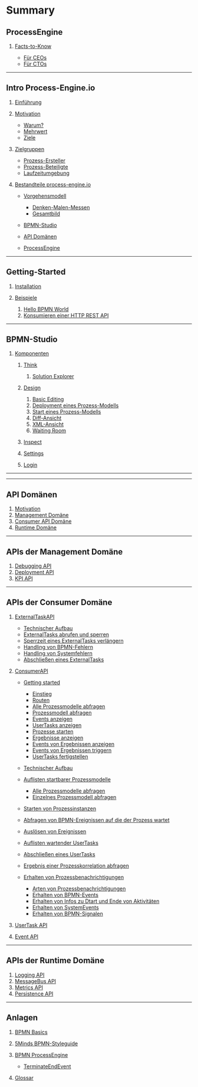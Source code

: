 # Summary

## ProcessEngine

<!-- IMPORTANT: The first document you reference NEEDS TO BE the top-level README -->
1. [Facts-to-Know](README.md)

   * [Für CEOs](README.md#for_ceos)
   * [Für CTOs](README.md#for_ctos)

---

## Intro Process-Engine.io

1. [Einführung](01_introduction/README.md)
1. [Motivation](01_introduction/motivation.md)

   <!-- If you want to use links in the page, use * for enumeration -->
   * [Warum?](01_introduction/motivation.md#warum)
   * [Mehrwert](01_introduction/motivation.md#mehrwert)
   * [Ziele](01_introduction/motivation.md#ziele)

1. [Zielgruppen](01_introduction/zielgruppen.md)

   * [Prozess-Ersteller](01_introduction/zielgruppen.md#prozessersteller)
   * [Prozess-Beteiligte](01_introduction/zielgruppen.md#prozessbeteiligte)
   * [Laufzeitumgebung](01_introduction/zielgruppen.md#laufzeitumgebung)

1. [Bestandteile process-engine.io](01_introduction/bestandteile.md)

   * [Vorgehensmodell](01_introduction/bestandteile.md#vorgehensmodell)

      * [Denken-Malen-Messen](01_introduction/bestandteile.md#denkenmalenmessen)
      * [Gesamtbild](01_introduction/bestandteile.md#gesamtbild)

   * [BPMN-Studio](01_introduction/bestandteile.md#bpmnstudio)
   * [API Domänen](01_introduction/bestandteile.md#apis)
   * [ProcessEngine](01_introduction/bestandteile.md#processengine)

---

## Getting-Started

1. [Installation](02_getting_started/README.md)
1. [Beispiele](02_getting_started/examples/README.md)

   1. [Hello BPMN World](02_getting_started/examples/hello-bpmn-world.md)
   1. [Konsumieren einer HTTP REST API](02_getting_started/examples/http-rest-api.md)
   <!-- BPMN-Studio does not support ServiceTasks using Emails right now. see:
        https://github.com/process-engine/bpmn-studio/issues/1083 -->
   <!-- 1. [Versenden von E-Mails](02_getting_started/examples/sending-emails.md) -->

---

## BPMN-Studio

<!-- 1. [Überblick](03_bpmn-studio/ueberblick.md) -->

<!--    1. [Think](03_bpmn-studio/01_denken/README.md) -->
<!--    1. [Design](03_bpmn-studio/02_malen/README.md) -->
<!--    1. [Inspect](03_bpmn-studio/03_messen/README.md) -->

1. [Komponenten](03_bpmn-studio/components/README.md)

   1. [Think](03_bpmn-studio/components/plan-view/plan-view.md)

      1. [Solution Explorer](03_bpmn-studio/components/solution-explorer/solution-explorer.md)

   1. [Design](03_bpmn-studio/components/design-view/design-view.md)

      1. [Basic Editing](04_guidelines/basic-editing/basic-editing.md)
      1. [Deployment eines Prozess-Modells](04_guidelines/deploy/deploy.md)
      1. [Start eines Prozess-Modells](04_guidelines/start/start.md)
      1. [Diff-Ansicht](03_bpmn-studio/components/diff-view/diff-view.md)
      1. [XML-Ansicht](03_bpmn-studio/components/xml-view/xml-view.md)
      1. [Waiting Room](03_bpmn-studio/components/waiting-room/waiting-room.md)

   1. [Inspect](03_bpmn-studio/components/dashboard/dashboard.md)

   1. [Settings](03_bpmn-studio/components/settings/settings.md)
   1. [Login](03_bpmn-studio/components/login/login.md)

---

<!-- ## Leitfäden -->

<!-- 1. [User Guide](04_guidelines/README.md) -->

<!--    1. [Think](04_guidelines/01_denken-malen-messen/01_denken/README.md) -->

<!--       1. [Organisation von Prozess Modellen](04_guidelines/01_denken-malen-messen/01_denken/README.md#Organisation) -->

<!--    1. [Design](04_guidelines/01_denken-malen-messen/02_malen/README.md) -->

<!--       1. [Basic Editing](04_guidelines/basic-editing/basic-editing.md) -->
<!--       1. [Deployment eines Prozess-Modells](04_guidelines/deploy/deploy.md) -->
<!--       1. [Start eines Prozess-Modells](04_guidelines/start/start.md) -->

<!--    1. [Inspect](04_guidelines/01_denken-malen-messen/03_messen/README.md) -->
<!--       <1!-- 1. Debuggen eines Prozesses --1> -->
<!--       1. Verwenden einer Heatmap -->
<!--       1. Auflisten aller UserTasks -->
<!--       1. Fortführen eines UserTasks -->

<!--    <1!-- 1. IAM --1> -->
<!--    1. [Allgemein](04_guidelines/allgemein.md) -->

<!--       1. [Auto Updater](03_bpmn-studio/auto-updater.md) -->

---

## API Domänen

1. [Motivation](05_api_domains/README.md)
1. [Management Domäne](05_api_domains/README.md)
1. [Consumer API Domäne](05_api_domains/README.md)
1. [Runtime Domäne](05_api_domains/README.md)

---

## APIs der Management Domäne

1. [Debugging API](06_apis_of_management_domain/debugging-api.md)
1. [Deployment API](06_apis_of_management_domain/deployment-api.md)
1. [KPI API](06_apis_of_management_domain/kpi-api.md)

---

## APIs der Consumer Domäne


1. [ExternalTaskAPI](07_apis_of_consumer_domain/02_external_task_api/README.md)

   * [Technischer Aufbau](07_apis_of_consumer_domain/02_external_task_api/technical-specifications.md)
   * [ExternalTasks abrufen und sperren](07_apis_of_consumer_domain/02_external_task_api/tasks/fetch-and-lock.md)
   * [Sperrzeit eines ExternalTasks verlängern](07_apis_of_consumer_domain/02_external_task_api/tasks/extend-lock.md)
   * [Handling von BPMN-Fehlern](07_apis_of_consumer_domain/02_external_task_api/tasks/handle-bpmn-errors.md)
   * [Handling von Systemfehlern](07_apis_of_consumer_domain/02_external_task_api/tasks/handle-system-errors.md)
   * [Abschließen eines ExternalTasks](07_apis_of_consumer_domain/02_external_task_api/tasks/finish-external-task.md)

1. [ConsumerAPI](07_apis_of_consumer_domain/01_consumer_api/README.md)

   * [Getting started](07_apis_of_consumer_domain/01_consumer_api/tasks/getting-started.md)

      * [Einstieg](07_apis_of_consumer_domain/01_consumer_api/tasks/getting-started.md#einstieg)
      * [Routen](07_apis_of_consumer_domain/01_consumer_api/tasks/getting-started.md#routen)
      * [Alle Prozessmodelle abfragen](07_apis_of_consumer_domain/01_consumer_api/tasks/getting-started.md#alle-prozessmodelle-abfragen)
      * [Prozessmodell abfragen](07_apis_of_consumer_domain/01_consumer_api/tasks/getting-started.md#prozessmodell-abfragen)
      * [Events anzeigen](07_apis_of_consumer_domain/01_consumer_api/tasks/getting-started.md#events-anzeigen)
      * [UserTasks anzeigen](07_apis_of_consumer_domain/01_consumer_api/tasks/getting-started.md#usertasks-anzeigen)
      * [Prozesse starten](07_apis_of_consumer_domain/01_consumer_api/tasks/getting-started.md#prozesse-starten)
      * [Ergebnisse anzeigen](07_apis_of_consumer_domain/01_consumer_api/tasks/getting-started.md#ergebnisse-anzeigen)
      * [Events von Ergebnissen anzeigen](07_apis_of_consumer_domain/01_consumer_api/tasks/getting-started.md#events-von-ergebnissen-anzeigen)
      * [Events von Ergebnissen triggern](07_apis_of_consumer_domain/01_consumer_api/tasks/getting-started.md#events-von-ergebnissen-triggern)
      * [UserTasks fertigstellen](07_apis_of_consumer_domain/01_consumer_api/tasks/getting-started.md#usertasks-fertigstellen)

   * [Technischer Aufbau](07_apis_of_consumer_domain/01_consumer_api/technical-specifications.md)
   * [Auflisten startbarer Prozessmodelle](07_apis_of_consumer_domain/01_consumer_api/tasks/list-startable-process-models.md)

      * [Alle Prozessmodelle abfragen](07_apis_of_consumer_domain/01_consumer_api/tasks/list-startable-process-models.md#alle-prozessmodelle-abfragen)
      * [Einzelnes Prozessmodell abfragen](07_apis_of_consumer_domain/01_consumer_api/tasks/list-startable-process-models.md#einzelnes-prozessmodell-abfragen)

   * [Starten von Prozessinstanzen](07_apis_of_consumer_domain/01_consumer_api/tasks/start-process-instance.md)
   * [Abfragen von BPMN-Ereignissen auf die der Prozess wartet](07_apis_of_consumer_domain/01_consumer_api/tasks/list-triggerable-events.md)
   * [Auslösen von Ereignissen](07_apis_of_consumer_domain/01_consumer_api/tasks/trigger-event.md)
   * [Auflisten wartender UserTasks](07_apis_of_consumer_domain/01_consumer_api/tasks/list-waiting-usertasks.md)
   * [Abschließen eines UserTasks](07_apis_of_consumer_domain/01_consumer_api/tasks/finish-user-task.md)
   * [Ergebnis einer Prozesskorrelation abfragen](07_apis_of_consumer_domain/01_consumer_api/tasks/get-correlation-result.md)
   * [Erhalten von Prozessbenachrichtigungen](07_apis_of_consumer_domain/01_consumer_api/tasks/receive-process-notifiations.md)

      * [Arten von Prozessbenachrichtigungen](07_apis_of_consumer_domain/01_consumer_api/tasks/receive-process-notifiations.md#arten-von-prozessbenachrichtigungen)
      * [Erhalten von BPMN-Events](07_apis_of_consumer_domain/01_consumer_api/tasks/receive-process-notifiations.md#erhalten-von-bpmn-events)
      * [Erhalten von Infos zu Dtart und Ende von Aktivitäten](07_apis_of_consumer_domain/01_consumer_api/tasks/receive-process-notifiations.md#erhalten-von-infos-zu-start-und-ende-von-aktivitäten)
      * [Erhalten von SystemEvents](07_apis_of_consumer_domain/01_consumer_api/tasks/receive-process-notifiations.md#erhalten-von-system-events)
      * [Erhalten von BPMN-Signalen](07_apis_of_consumer_domain/01_consumer_api/tasks/receive-process-notifiations.md#erhalten-von-bpmn-signalen)

1. [UserTask API](07_apis_of_consumer_domain/usertask-api.md)
1. [Event API](07_apis_of_consumer_domain/event-api.md)

---

## APIs der Runtime Domäne

1. [Logging API](08_apis_of_runtime_domain/logging-api.md)
1. [MessageBus API](08_apis_of_runtime_domain/messagebus-api.md)
1. [Metrics API](08_apis_of_runtime_domain/metrics-api.md)
1. [Persistence API](08_apis_of_runtime_domain/persistence-api.md)

---

<!-- 1. [TypeScript](processengine/typescript/README.md) -->

<!--    1. [Setup](processengine/typescript/setup/README.md) -->
<!--        * [Konfiguration](processengine/typescript/setup/konfiguration.md) -->

<!--    1. [Konzepte](processengine/typescript/konzepte/README.md) -->
<!--        * [Konfiguration](processengine/typescript/konzepte/configuration.md) -->

<!--    1. [Architektur](processengine/typescript/architektur/README.md) -->
<!--        * [Dependency Injection](processengine/typescript/architektur/dependendy-injection.md) -->
<!--        * [Discovery](processengine/typescript/architektur/discovery.md) -->
<!--        * [Struktur](processengine/typescript/architektur/structure.md) -->
<!--        * [Adapter](processengine/typescript/architektur/adapters.md) -->
<!--        * [Bridges](processengine/typescript/architektur/bridges.md) -->
<!--        * [Contracts](processengine/typescript/architektur/contracts.md) -->
<!--        * [Extensions](processengine/typescript/architektur/extensions.md) -->

<!--    1. [ConsumerAPI](processengine/typescript/consumer_api/README.md) -->
<!--        * [Setup](processengine/typescript/consumer_api/setup/README.md) -->
<!--           * [Einrichtung mit integrierter ProcessEngine](processengine/typescript/consumer_api/setup/setup-internal-process-engine.md) -->
<!--           * [Einrichtung mit externer ProcessEngine](processengine/typescript/consumer_api/setup/setup-external-process-engine.md) -->
<!--           * [Konfigurieren des ConsumerApiClients](processengine/typescript/consumer_api/setup/setup-consumer-api-client.md) -->
<!--        * [Hands-On](processengine/typescript/consumer_api/hands_on/README.md) -->
<!--        * [Aufgaben](processengine/typescript/consumer_api/tasks/README.md) -->
<!--           * [Abfragen startbarer Prozessmodelle](processengine/typescript/consumer_api/tasks/list-startable-process-models.md) -->
<!--              * [Alle Prozessmodelle abfragen](processengine/typescript/consumer_api/tasks/list-startable-process-models.md#alle-prozessmodelle-abfragen) -->
<!--              * [Einzelnes Prozessmodell abfragen](processengine/typescript/consumer_api/tasks/list-startable-process-models.md#einzelnes-prozessmodell-abfragen) -->
<!--           * [Starten von Prozessinstanzen](processengine/typescript/consumer_api/tasks/start-process-instance.md) -->
<!--           * [Auflisten wartender UserTasks](processengine/typescript/consumer_api/tasks/list-waiting-usertasks.md) -->
<!--           * [Abschließen eines UserTasks](processengine/typescript/consumer_api/tasks/finish-user-task.md) -->
<!--           * [Ergebnis einer Prozesskorrelation abfragen](processengine/typescript/consumer_api/tasks/get-correlation-result.md) -->
<!--        * [Public API](processengine/typescript/consumer_api/public_api.md) -->
<!--           * [IConsumerApiService](processengine/typescript/consumer_api/public_api.md#iconsumerapiservice) -->
<!--           * [ConsumerContext](processengine/typescript/consumer_api/public_api.md#consumercontext) -->
<!--           * [ProcessModelList](processengine/typescript/consumer_api/public_api.md#processmodellist) -->
<!--           * [ProcessModel](processengine/typescript/consumer_api/public_api.md#processmodel) -->
<!--           * [Event](processengine/typescript/consumer_api/public_api.md#event) -->
<!--           * [StartCallbackType](processengine/typescript/consumer_api/public_api.md#startcallbacktype) -->
<!--           * [ProcessStartRequestPayload](processengine/typescript/consumer_api/public_api.md#processstartrequestpayload) -->
<!--           * [ProcessStartResponsePayload](processengine/typescript/consumer_api/public_api.md#processstartresponsepayload) -->
<!--           * [UserTasks](processengine/typescript/consumer_api/public_api.md#usertasks) -->
<!--           * [UserTaskList](processengine/typescript/consumer_api/public_api.md#usertasklist) -->
<!--           * [UserTask](processengine/typescript/consumer_api/public_api.md#usertask) -->
<!--           * [UserTaskConfig](processengine/typescript/consumer_api/public_api.md#usertaskconfig) -->
<!--           * [UserTaskResult](processengine/typescript/consumer_api/public_api.md#usertaskresult) -->

<!--    1. [ExternalTaskAPI](processengine/typescript/external_task_api/README.md) -->
<!--        * [Setup](processengine/typescript/external_task_api/setup/README.md) -->
<!--           * [Einrichtung mit integrierter ProcessEngine](processengine/typescript/external_task_api/setup/setup-internal-process-engine.md) -->
<!--           * [Einrichtung mit externer ProcessEngine](processengine/typescript/external_task_api/setup/setup-external-process-engine.md) -->
<!--           * [Konfigurieren des ExternalTaskApiClients](processengine/typescript/external_task_api/setup/setup-external-task-api-client.md) -->
<!--        * [Hands-On](processengine/typescript/external_task_api/hands_on/README.md) -->
<!--        * [Aufgaben](processengine/typescript/external_task_api/tasks/README.md) -->
<!--           * [ExternalTasks abrufen und sperren](processengine/typescript/external_task_api/tasks/fetch-and-lock.md) -->
<!--           * [Sperrzeit eines ExternalTasks verlängern](processengine/typescript/external_task_api/tasks/extend-lock.md) -->
<!--           * [Handling von BPMN-Fehlern](processengine/typescript/external_task_api/tasks/handle-bpmn-errors.md) -->
<!--           * [Handling von Systemfehlern](processengine/typescript/external_task_api/tasks/handle-system-errors.md) -->
<!--           * [Abschließen eines ExternalTasks](processengine/typescript/external_task_api/tasks/finish-external-task.md) -->
<!--        * [Public API](processengine/typescript/external_task_api/public_api.md) -->
<!--           * [IExternalTaskAPI](processengine/typescript/external_task_api/public_api.md#iexternaltaskapi) -->
<!--           * [IExternalTaskRepository](processengine/typescript/external_task_api/public_api.md#iexternaltaskrepository) -->
<!--           * [IExternalTask](processengine/typescript/external_task_api/public_api.md#iexternaltask) -->
<!--           * [ExternalTaskState](processengine/typescript/external_task_api/public_api.md#iexternaltaskstate) -->
<!--           * [ExternalTaskSuccessMessage](processengine/typescript/external_task_api/public_api.md#iexternaltasksuccessmessage) -->
<!--           * [ExternalTaskErrorMessage](processengine/typescript/external_task_api/public_api.md#iexternaltaskerrormessage) -->
<!--           * [FetchAndLockRequestPayload](processengine/typescript/external_task_api/public_api.md#fetchandlockrequestpayload) -->
<!--           * [ExtendLockRequestPayload](processengine/typescript/external_task_api/public_api.md#extendlockrequestpayload) -->
<!--           * [FinishExternalTaskRequestPayload](processengine/typescript/external_task_api/public_api.md#finishexternaltaskrequestpayload) -->
<!--           * [HandleBpmnErrorRequestPayload](processengine/typescript/external_task_api/public_api.md#handlebpmnerrorrequestpayload) -->
<!--           * [HandleServiceErrorRequestPayload](processengine/typescript/external_task_api/public_api.md#handleserviceerrorrequestpayload) -->

<!--    1. [Management API](processengine/typescript/management_api/README.md) -->

## Anlagen

1. [BPMN Basics](99_appendix/bpmn-basics/README.md)
1. [5Minds BPMN-Styleguide](99_appendix/styleguide.md)
1. [BPMN ProcessEngine](99_appendix/bpmn-process-engine/README.md)

    * [TerminateEndEvent](99_appendix/bpmn-process-engine/terminate-end-event.md)

1. [Glossar](GLOSSARY.md)
